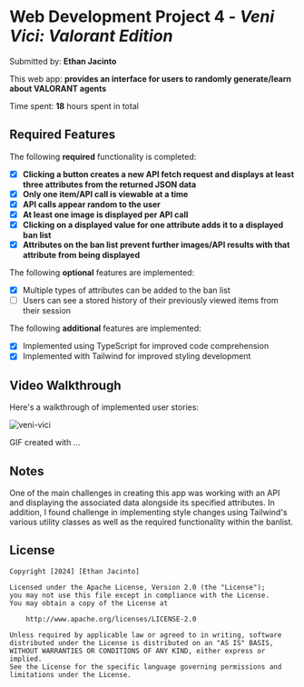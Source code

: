 # Web Development Project 4 - _Veni Vici: Valorant Edition_

Submitted by: **Ethan Jacinto**

This web app: **provides an interface for users to randomly generate/learn about VALORANT agents**

Time spent: **18** hours spent in total

## Required Features

The following **required** functionality is completed:

- [x] **Clicking a button creates a new API fetch request and displays at least three attributes from the returned JSON data**
- [x] **Only one item/API call is viewable at a time**
- [x] **API calls appear random to the user**
- [x] **At least one image is displayed per API call**
- [x] **Clicking on a displayed value for one attribute adds it to a displayed ban list**
- [x] **Attributes on the ban list prevent further images/API results with that attribute from being displayed**

The following **optional** features are implemented:

- [x] Multiple types of attributes can be added to the ban list
- [ ] Users can see a stored history of their previously viewed items from their session

The following **additional** features are implemented:

- [x] Implemented using TypeScript for improved code comprehension
- [x] Implemented with Tailwind for improved styling development

## Video Walkthrough

Here's a walkthrough of implemented user stories:

<!-- Replace this with whatever GIF tool you used! -->
![veni-vici](https://github.com/ekjacinto/veni-vici/assets/109046831/231931d8-0003-4a95-a932-af7600c0afc8)

GIF created with ...

<!-- Recommended tools:
[Kap](https://getkap.co/) for macOS
[ScreenToGif](https://www.screentogif.com/) for Windows
[peek](https://github.com/phw/peek) for Linux. -->

## Notes

One of the main challenges in creating this app was working with an API and displaying the associated data alongside its specified attributes. In addition, I found challenge in implementing style changes using Tailwind's various utility classes as well as the required functionality within the banlist.

## License

    Copyright [2024] [Ethan Jacinto]

    Licensed under the Apache License, Version 2.0 (the "License");
    you may not use this file except in compliance with the License.
    You may obtain a copy of the License at

        http://www.apache.org/licenses/LICENSE-2.0

    Unless required by applicable law or agreed to in writing, software
    distributed under the License is distributed on an "AS IS" BASIS,
    WITHOUT WARRANTIES OR CONDITIONS OF ANY KIND, either express or implied.
    See the License for the specific language governing permissions and
    limitations under the License.
